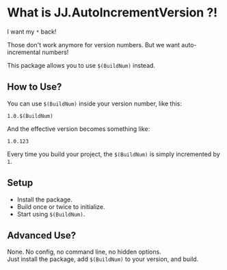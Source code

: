 ﻿What is JJ.AutoIncrementVersion ?!
==================================

I want my `*` back! 

Those don't work anymore for version numbers. But we want auto-incremental numbers!

This package allows you to use `$(BuildNum)` instead.

How to Use?
-----------
 
You can use `$(BuildNum)` inside your version number, like this:


```
1.0.$(BuildNum)
```

And the effective version becomes something like:

```
1.0.123
```

Every time you build your project, the `$(BuildNum)` is simply incremented by `1`.


Setup
-----

- Install the package.
- Build once or twice to initialize.
- Start using `$(BuildNum)`.


Advanced Use?
-------------

None. No config, no command line, no hidden options.  
Just install the package, add `$(BuildNum)` to your version, and build.

